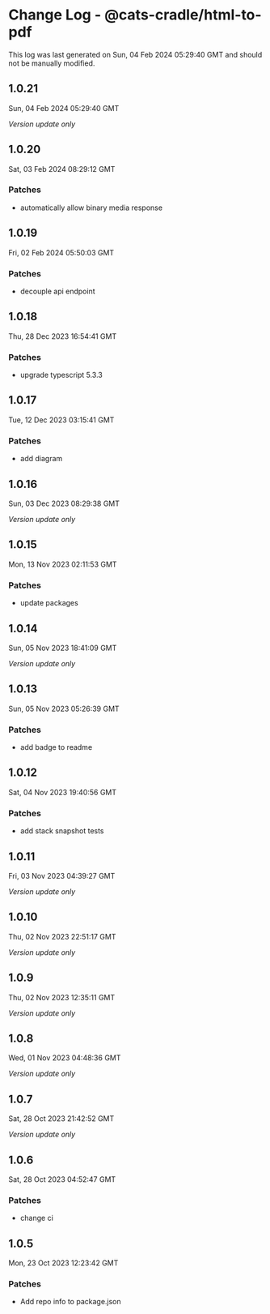 # Change Log - @cats-cradle/html-to-pdf

This log was last generated on Sun, 04 Feb 2024 05:29:40 GMT and should not be manually modified.

## 1.0.21
Sun, 04 Feb 2024 05:29:40 GMT

_Version update only_

## 1.0.20
Sat, 03 Feb 2024 08:29:12 GMT

### Patches

- automatically allow binary media response

## 1.0.19
Fri, 02 Feb 2024 05:50:03 GMT

### Patches

- decouple api endpoint

## 1.0.18
Thu, 28 Dec 2023 16:54:41 GMT

### Patches

- upgrade typescript 5.3.3

## 1.0.17
Tue, 12 Dec 2023 03:15:41 GMT

### Patches

- add diagram

## 1.0.16
Sun, 03 Dec 2023 08:29:38 GMT

_Version update only_

## 1.0.15
Mon, 13 Nov 2023 02:11:53 GMT

### Patches

- update packages

## 1.0.14
Sun, 05 Nov 2023 18:41:09 GMT

_Version update only_

## 1.0.13
Sun, 05 Nov 2023 05:26:39 GMT

### Patches

- add badge to readme

## 1.0.12
Sat, 04 Nov 2023 19:40:56 GMT

### Patches

- add stack snapshot tests

## 1.0.11
Fri, 03 Nov 2023 04:39:27 GMT

_Version update only_

## 1.0.10
Thu, 02 Nov 2023 22:51:17 GMT

_Version update only_

## 1.0.9
Thu, 02 Nov 2023 12:35:11 GMT

_Version update only_

## 1.0.8
Wed, 01 Nov 2023 04:48:36 GMT

_Version update only_

## 1.0.7
Sat, 28 Oct 2023 21:42:52 GMT

_Version update only_

## 1.0.6
Sat, 28 Oct 2023 04:52:47 GMT

### Patches

- change ci

## 1.0.5
Mon, 23 Oct 2023 12:23:42 GMT

### Patches

- Add repo info to package.json

